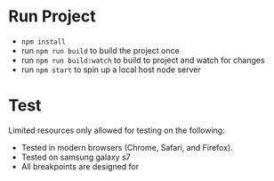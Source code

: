 # Run Project

- `npm install`
- run `npm run build` to build the project once
- run `npm run build:watch` to build to project and watch for changes
- run `npm start` to spin up a local host node server

# Test

Limited resources only allowed for testing on the following:
- Tested in modern browsers (Chrome, Safari, and Firefox).
- Tested on samsung galaxy s7
- All breakpoints are designed for

